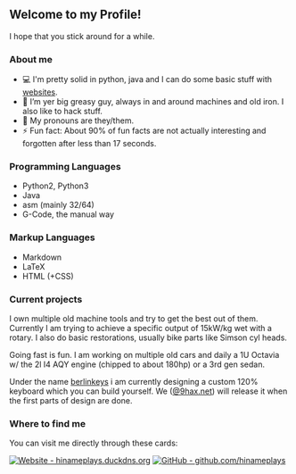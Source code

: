 ## Welcome to my Profile!

I hope that you stick around for a while.

### About me

- 💻 I'm pretty solid in python, java and I can do some basic stuff with [websites](https://hinameplays.duckdns.org).
- 🌱 I’m yer big greasy guy, always in and around machines and old iron. I also like to hack stuff.
- 🌈 My pronouns are they/them.
- ⚡ Fun fact: About 90% of fun facts are not actually interesting and forgotten after less than 17 seconds.

### Programming Languages

- Python2, Python3
- Java 
- asm (mainly 32/64)
- G-Code, the manual way

### Markup Languages

- Markdown
- LaTeX
- HTML (+CSS)

### Current projects

I own multiple old machine tools and try to get the best out of them. Currently I am trying to achieve a specific output of 15kW/kg wet with a rotary.
I also do basic restorations, usually bike parts like Simson cyl heads.

Going fast is fun. I am working on multiple old cars and daily a 1U Octavia w/ the 2l I4 AQY engine (chipped to about 180hp) or a 3rd gen sedan.

Under the name [berlinkeys](https://github.com/berllinkeys) i am currently designing a custom 120% keyboard which you can build yourself.
We ([@9hax.net](https://github.com/9hax)) will release it when the first parts of design are done.

### Where to find me

You can visit me directly through these cards:

[![Website - hinameplays.duckdns.org](https://img.shields.io/badge/website-hinameplays.duckdns.org-blue.svg)](https://hinameplays.duckdns.org)
[![GitHub - github.com/hinameplays](https://img.shields.io/badge/github-github.com/hinameplays-black.svg)](https://github.com/hinameplays)
